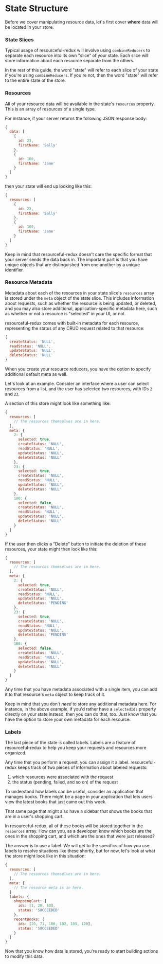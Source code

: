 # State Structure

Before we cover manipulating resource data, let's first cover **where** data
will be located in your store.

### State Slices

Typical usage of resourceful-redux will involve using `combineReducers` to
separate each resource into its own "slice" of your state. Each slice will store
information about each resource separate from the others.

In the rest of this guide, the word "state" will refer to each slice of your
state if you're using `combineReducers`. If you're not, then the word "state"
will refer to the entire state of the store.

### Resources

All of your resource data will be available in the state's `resources`
property. This is an array of resources of a single type.

For instance, if your server returns the following JSON response body:

```js
{
  data: [
    {
      id: 23,
      firstName: 'Sally'
    },
    {
      id: 100,
      firstName: 'Jane'
    }
  ]
}
```

then your state will end up looking like this:

```js
{
  resources: [
    {
      id: 23,
      firstName: 'Sally'
    },
    {
      id: 100,
      firstName: 'Jane'
    }
  ]
}
```

Keep in mind that resourceful-redux doesn't care the specific format that your
server sends the data back in. The important part is that you have unique
objects that are distinguished from one another by a unique identifier.

### Resource Metadata

Metadata about each of the resources in your state slice's `resources` array
is stored under the `meta` object of the state slice. This includes information
about requests, such as whether the resource is being updated, or deleted, and
you may also store additional, application-specific metadata here, such as
whether or not a resource is "selected" in your UI, or not.

resourceful-redux comes with built-in metadata for each resource, representing
the status of any CRUD request related to that resource:

```js
{
  createStatus: 'NULL',
  readStatus: 'NULL',
  updateStatus: 'NULL',
  deleteStatus: 'NULL'
}
```

When you create your resource reducers, you have the option to specify
additional default meta as well.

Let's look at an example. Consider an interface where a user can select
resources from a list, and the user has selected two resources, with IDs `2` and
`23`.

A section of this store might look like something like:

```js
{
  resources: [
    // The resources themselves are in here.
  ],
  meta: {
    2: {
      selected: true,
      createStatus: 'NULL',
      readStatus: 'NULL',
      updateStatus: 'NULL',
      deleteStatus: 'NULL'
    },
    23: {
      selected: true,
      createStatus: 'NULL',
      readStatus: 'NULL',
      updateStatus: 'NULL',
      deleteStatus: 'NULL'
    },
    100: {
      selected: false,
      createStatus: 'NULL',
      readStatus: 'NULL',
      updateStatus: 'NULL',
      deleteStatus: 'NULL'
    }
  }
}
```

If the user then clicks a "Delete" button to initiate the deletion of these
resources, your state might then look like this:

```js
{
  resources: [
    // The resources themselves are in here.
  ],
  meta: {
    2: {
      selected: true,
      createStatus: 'NULL',
      readStatus: 'NULL',
      updateStatus: 'NULL',
      deleteStatus: 'PENDING'
    },
    23: {
      selected: true,
      createStatus: 'NULL',
      readStatus: 'NULL',
      updateStatus: 'NULL',
      deleteStatus: 'PENDING'
    },
    100: {
      selected: false,
      createStatus: 'NULL',
      readStatus: 'NULL',
      updateStatus: 'NULL',
      deleteStatus: 'NULL'
    }
  }
}
```

Any time that you have metadata associated with a single item, you can add it
to that resource's `meta` object to keep track of it.

Keep in mind that you don't _need_ to store any additional metadata here. For
instance, in the above example, if you'd rather have a `selectedIds` property
directly on your state instead, then you can do that, too. Just know that you
have the option to store your own metadata for each resource.

### Labels

The last piece of the state is called labels. Labels are a feature of
resourceful-redux to help you keep your requests and resources more organized.

Any time that you perform a request, you can assign it a label.
resourceful-redux keeps track of two pieces of information about labeled
requests:

1. which resources were associated with the request
2. the status (pending, failed, and so on) of the request

To understand how labels can be useful, consider an application that manages
books. There might be a page in your application that lets users view the
latest books that just came out this week.

That same page that might also have a sidebar that shows the books that are
in a user's shopping cart.

In resourceful-redux, all of these books will be stored together in the
`resources` array. How can you, as a developer, know which books are the ones in
the shopping cart, and which are the ones that were just released?

The answer is to use a label. We will get to the specifics of how you use labels
to resolve situations like these shortly, but for now, let's look at what the
store might look like in this situation:

```js
{
  resources: [
    // The resources themselves are in here.
  ],
  meta: {
    // The resource meta is in here.
  }
  labels: {
    shoppingCart: {
      ids: [1, 20, 53],
      status: 'SUCCEEDED'
    },
    recentBooks: {
      ids: [20, 71, 100, 102, 103, 120],
      status: 'SUCCEEDED'
    }
  }
}
```

Now that you know how data is stored, you're ready to start building actions
to modify this data.
